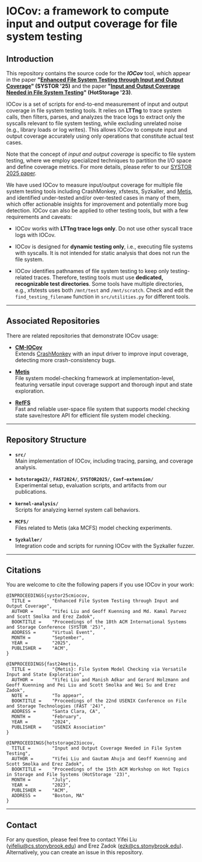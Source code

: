 # IOCov: a framework to compute input and output coverage for file system testing

## Introduction

This repository contains the source code for the ***IOCov*** tool, which appear 
in the paper **"[Enhanced File System Testing through Input and Output Coverage](https://www.fsl.cs.stonybrook.edu/docs/mcfs/systor25cmiocov.pdf)" (SYSTOR '25)**
and the paper **"[Input and Output Coverage Needed in File System Testing](https://www.fsl.cs.stonybrook.edu/docs/mcfs/iocov-hotstorage23.pdf)" (HotStorage '23)**.

IOCov is a set of scripts for end-to-end measurement of input and output coverage 
in file system testing tools. It relies on **LTTng** to trace system calls, then 
filters, parses, and analyzes the trace logs to extract only the syscalls relevant 
to file system testing, while excluding unrelated noise (e.g., library loads or log 
writes). This allows IOCov to compute input and output coverage accurately using 
only operations that constitute actual test cases.  

Note that the concept of *input and output coverage* is specific to file system 
testing, where we employ specialized techniques to partition the I/O space and 
define coverage metrics. For more details, please refer to our 
[SYSTOR 2025 paper](https://www.fsl.cs.stonybrook.edu/docs/mcfs/systor25cmiocov.pdf).  

We have used IOCov to measure input/output coverage for multiple file system 
testing tools including CrashMonkey, xfstests, Syzkaller, and 
[Metis](https://github.com/sbu-fsl/Metis), and identified under-tested and/or 
over-tested cases in many of them, which offer actionable insights for improvement 
and potentially more bug detection. IOCov can also be applied to other testing 
tools, but with a few requirements and caveats:  

- IOCov works with **LTTng trace logs only**. Do not use other syscall trace logs 
  with IOCov. 

- IOCov is designed for **dynamic testing only**, i.e., executing file systems with 
  syscalls. It is not intended for static analysis that does not run the file system. 

- IOCov identifies pathnames of file system testing to keep only testing-related 
  traces. Therefore, testing tools must use **dedicated, recognizable test 
  directories**. Some tools have multiple directories, e.g., xfstests uses both 
  `/mnt/test` and `/mnt/scratch`. Check and edit the 
  `find_testing_filename` function in `src/utilities.py` for different tools. 

---

## Associated Repositories

There are related repositories that demonstrate IOCov usage:

- **[CM-IOCov](https://github.com/sbu-fsl/CM-IOCov)**  
  Extends [CrashMonkey](https://github.com/utsaslab/crashmonkey) with an input 
  driver to improve input coverage, detecting more crash-consistency bugs. 

- **[Metis](https://github.com/sbu-fsl/Metis)**  
  File system model-checking framework at implementation-level, featuring versatile 
  input coverage support and thorough input and state exploration. 

- **[RefFS](https://github.com/sbu-fsl/RefFS)**  
  Fast and reliable user-space file system that supports model checking state 
  save/restore API for efficient file system model checking. 

---

## Repository Structure

- **`src/`**  
  Main implementation of IOCov, including tracing, parsing, and coverage analysis. 

- **`hotstorage23/`**, **`FAST2024/`**, **`SYSTOR2025/`**, **`Conf-extension/`**  
  Experimental setup, evaluation scripts, and artifacts from our publications. 

- **`kernel-analysis/`**  
  Scripts for analyzing kernel system call behaviors. 

- **`MCFS/`**  
  Files related to Metis (aka MCFS) model checking experiments. 

- **`Syzkaller/`**  
  Integration code and scripts for running IOCov with the Syzkaller fuzzer. 

---

## Citations

You are welcome to cite the following papers if you use IOCov in your work:

```
@INPROCEEDINGS{systor25cmiocov,
  TITLE =        "Enhanced File System Testing through Input and Output Coverage",
  AUTHOR =       "Yifei Liu and Geoff Kuenning and Md. Kamal Parvez and Scott Smolka and Erez Zadok",
  BOOKTITLE =    "Proceedings of the 18th ACM International Systems and Storage Conference (SYSTOR '25)",
  ADDRESS =      "Virtual Event",
  MONTH =        "September",
  YEAR =         "2025",
  PUBLISHER =    "ACM",
}
```

```
@INPROCEEDINGS{fast24metis,
  TITLE =        "{Metis}: File System Model Checking via Versatile Input and State Exploration",
  AUTHOR =       "Yifei Liu and Manish Adkar and Gerard Holzmann and Geoff Kuenning and Pei Liu and Scott Smolka and Wei Su and Erez Zadok",
  NOTE =         "To appear",
  BOOKTITLE =    "Proceedings of the 22nd USENIX Conference on File and Storage Technologies (FAST '24)",
  ADDRESS =      "Santa Clara, CA",
  MONTH =        "February",
  YEAR =         "2024",
  PUBLISHER =    "USENIX Association"
}
```

```
@INPROCEEDINGS{hotstorage23iocov,
  TITLE =        "Input and Output Coverage Needed in File System Testing",
  AUTHOR =       "Yifei Liu and Gautam Ahuja and Geoff Kuenning and Scott Smolka and Erez Zadok",
  BOOKTITLE =    "Proceedings of the 15th ACM Workshop on Hot Topics in Storage and File Systems (HotStorage '23)",
  MONTH =        "July",
  YEAR =         "2023",
  PUBLISHER =    "ACM",
  ADDRESS =      "Boston, MA"
}
```

---

## Contact

For any question, please feel free to contact Yifei Liu ([yifeliu@cs.stonybrook.edu](mailto:yifeliu@cs.stonybrook.edu))
and Erez Zadok ([ezk@cs.stonybrook.edu](mailto:ezk@cs.stonybrook.edu)).
Alternatively, you can create an issue in this repository.
